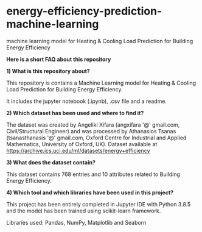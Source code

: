 # energy-efficiency-prediction-machine-learning
machine learning model for Heating & Cooling Load Prediction for Building Energy Efficiency 

**Here is a short FAQ about this repository**

**1) What is this repository about?**

This repository is contains a Machine Learning model for Heating & Cooling Load Prediction for Building Energy Efficiency.

It includes the jupyter notebook (.ipynb), .csv file and a readme.

**2) Which dataset has been used and where to find it?**

The dataset was created by Angeliki Xifara (angxifara '@' gmail.com, Civil/Structural Engineer) and was processed by Athanasios Tsanas (tsanasthanasis '@' gmail.com, Oxford Centre for Industrial and Applied Mathematics, University of Oxford, UK). Dataset available at https://archive.ics.uci.edu/ml/datasets/energy+efficiency

**3) What does the dataset contain?**

This dataset contains 768 entries and 10 attributes related to Building Energy Efficiency.

**4) Which tool and which libraries have been used in this project?**

This project has been entirely completed in Jupyter IDE with Python 3.8.5 and the model has been trained using scikit-learn framework.

Libraries used: Pandas, NumPy, Matplotlib and Seaborn
